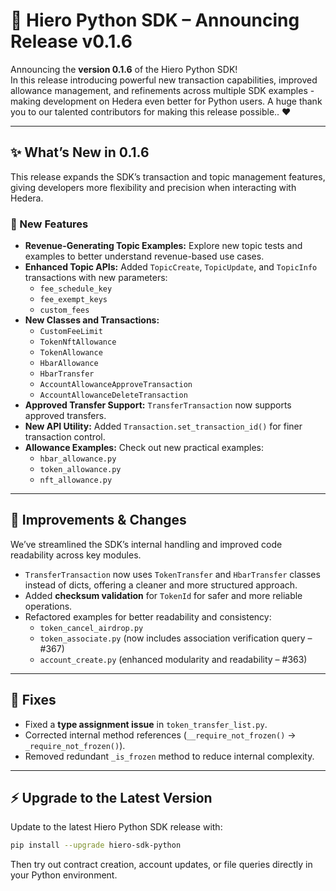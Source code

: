 # 🚀 Hiero Python SDK – Announcing Release v0.1.6

Announcing the **version 0.1.6** of the Hiero Python SDK!  
In this release introducing powerful new transaction capabilities, improved allowance management, and refinements across multiple SDK examples - making development on Hedera even better for Python users.
A huge thank you to our talented contributors for making this release possible.. ❤️

---

## ✨ What’s New in 0.1.6

This release expands the SDK’s transaction and topic management features, giving developers more flexibility and precision when interacting with Hedera.

### 🧾 New Features
- **Revenue-Generating Topic Examples:** Explore new topic tests and examples to better understand revenue-based use cases.
- **Enhanced Topic APIs:** Added `TopicCreate`, `TopicUpdate`, and `TopicInfo` transactions with new parameters:
  - `fee_schedule_key`
  - `fee_exempt_keys`
  - `custom_fees`
- **New Classes and Transactions:**
  - `CustomFeeLimit`
  - `TokenNftAllowance`
  - `TokenAllowance`
  - `HbarAllowance`
  - `HbarTransfer`
  - `AccountAllowanceApproveTransaction`
  - `AccountAllowanceDeleteTransaction`
- **Approved Transfer Support:** `TransferTransaction` now supports approved transfers.
- **New API Utility:** Added `Transaction.set_transaction_id()` for finer transaction control.
- **Allowance Examples:** Check out new practical examples:
  - `hbar_allowance.py`
  - `token_allowance.py`
  - `nft_allowance.py`

---

## 🔄 Improvements & Changes
We’ve streamlined the SDK’s internal handling and improved code readability across key modules.

- `TransferTransaction` now uses `TokenTransfer` and `HbarTransfer` classes instead of dicts, offering a cleaner and more structured approach.
- Added **checksum validation** for `TokenId` for safer and more reliable operations.
- Refactored examples for better readability and consistency:
  - `token_cancel_airdrop.py`
  - `token_associate.py` (now includes association verification query – #367)
  - `account_create.py` (enhanced modularity and readability – #363)

---

## 🐞 Fixes
- Fixed a **type assignment issue** in `token_transfer_list.py`.
- Corrected internal method references (`__require_not_frozen()` → `_require_not_frozen()`).
- Removed redundant `_is_frozen` method to reduce internal complexity.

---

## ⚡ Upgrade to the Latest Version

Update to the latest Hiero Python SDK release with:

```bash
pip install --upgrade hiero-sdk-python
```

Then try out contract creation, account updates, or file queries directly in your Python environment.
